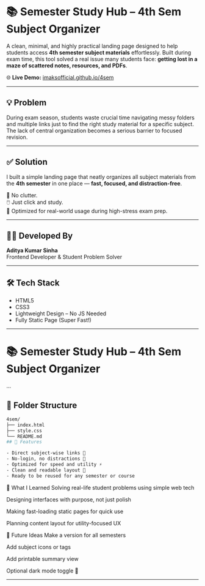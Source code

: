 # 📚 Semester Study Hub – 4th Sem Subject Organizer

A clean, minimal, and highly practical landing page designed to help students access **4th semester subject materials** effortlessly. Built during exam time, this tool solved a real issue many students face: **getting lost in a maze of scattered notes, resources, and PDFs**.

🌐 **Live Demo:** [imaksofficial.github.io/4sem](https://imaksofficial.github.io/4sem)

---

## 💡 Problem

During exam season, students waste crucial time navigating messy folders and multiple links just to find the right study material for a specific subject.  
The lack of central organization becomes a serious barrier to focused revision.

---

## ✅ Solution

I built a simple landing page that neatly organizes all subject materials from the **4th semester** in one place — **fast, focused, and distraction-free**.

🧠 No clutter.  
🖱️ Just click and study.  
📖 Optimized for real-world usage during high-stress exam prep.

---

## 👨‍💻 Developed By

**Aditya Kumar Sinha**  
Frontend Developer & Student Problem Solver

---

## 🛠️ Tech Stack

- HTML5  
- CSS3  
- Lightweight Design – No JS Needed  
- Fully Static Page (Super Fast!)

---
# 📚 Semester Study Hub – 4th Sem Subject Organizer

...

## 📂 Folder Structure

```bash
4sem/
├── index.html
├── style.css
└── README.md
## 📌 Features

- Direct subject-wise links 📘  
- No-login, no distractions 🚫  
- Optimized for speed and utility ⚡  
- Clean and readable layout 🧼  
- Ready to be reused for any semester or course
```

🧠 What I Learned
Solving real-life student problems using simple web tech

Designing interfaces with purpose, not just polish

Making fast-loading static pages for quick use

Planning content layout for utility-focused UX


🚀 Future Ideas
Make a version for all semesters

Add subject icons or tags

Add printable summary view

Optional dark mode toggle 🌙

---

